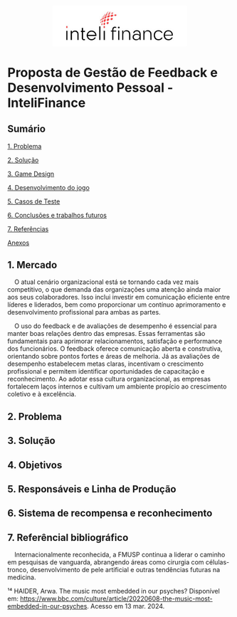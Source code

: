<div align="center">
<img src="./logo.png" width="60%">
</div>


# Proposta de Gestão de Feedback e Desenvolvimento Pessoal - InteliFinance


## Sumário

[1. Problema](#c1)

[2. Solução](#c2)

[3. Game Design](#c3)

[4. Desenvolvimento do jogo](#c4)

[5. Casos de Teste](#c5)

[6. Conclusões e trabalhos futuros](#c6)

[7. Referências](#c7)

[Anexos](#c8)

## <a name="c1"></a>1. Mercado

&nbsp;&nbsp;&nbsp;&nbsp;O atual cenário organizacional está se tornando cada vez mais competitivo, o que demanda das organizações uma atenção ainda maior aos seus colaboradores. Isso inclui investir em comunicação eficiente entre líderes e liderados, bem como proporcionar um contínuo aprimoramento e desenvolvimento profissional para ambas as partes.

&nbsp;&nbsp;&nbsp;&nbsp;O uso do feedback e de avaliações de desempenho é essencial para manter boas relações dentro das empresas. Essas ferramentas são fundamentais para aprimorar relacionamentos, satisfação e performance dos funcionários. O feedback oferece comunicação aberta e construtiva, orientando sobre pontos fortes e áreas de melhoria. Já as avaliações de desempenho estabelecem metas claras, incentivam o crescimento profissional e permitem identificar oportunidades de capacitação e reconhecimento. Ao adotar essa cultura organizacional, as empresas fortalecem laços internos e cultivam um ambiente propício ao crescimento coletivo e à excelência.

## <a name="c2"></a>2. Problema



## <a name="c3"></a>3. Solução

## <a name="c4"></a>4. Objetivos

## <a name="c5"></a>5. Responsáveis e Linha de Produção

## <a name="c6"></a>6. Sistema de recompensa e reconhecimento

## <a name="c7"></a>7. Referêncial bibliográfico



&nbsp;&nbsp;&nbsp;&nbsp;Internacionalmente reconhecida, a FMUSP continua a liderar o caminho em pesquisas de vanguarda, abrangendo áreas como cirurgia com células-tronco, desenvolvimento de pele artificial e outras tendências futuras na medicina.


¹⁴ HAIDER, Arwa. The music most embedded in our psyches? Disponível em: https://www.bbc.com/culture/article/20220608-the-music-most-embedded-in-our-psyches. Acesso em 13 mar. 2024.<br>
